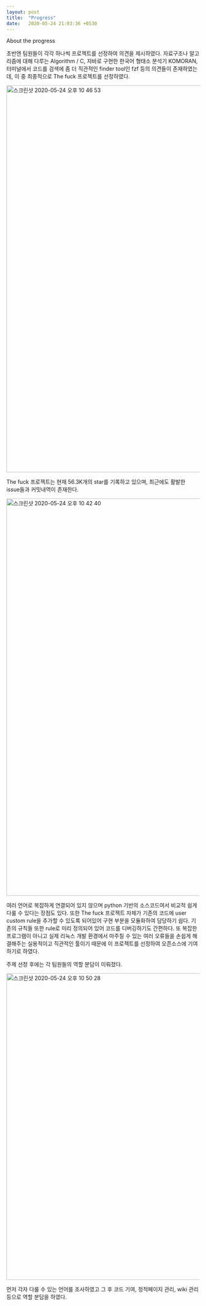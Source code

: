 ```yaml
---
layout: post
title:  "Progress"
date:   2020-05-24 21:03:36 +0530
---
```

About the progress

초반엔 팀원들이 각각 하나씩 프로젝트를 선정하여 의견을 제시하였다. 자료구조나 알고리즘에 대해 다루는 Algorithm / C, 자바로 구현한 한국어 형태소 분석기 KOMORAN, 터미널에서 코드를 검색에 좀 더 직관적인 finder tool인 fzf 등의 의견들이 존재하였는데, 이 중 최종적으로 The fuck 프로젝트를 선정하였다. 


<img width="1010" alt="스크린샷 2020-05-24 오후 10 46 53" src="https://user-images.githubusercontent.com/63663300/82755730-7bafb700-9e10-11ea-94af-8231fd56245b.png">

The fuck 프로젝트는 현재 56.3K개의 star를 기록하고 있으며, 최근에도 활발한 issue들과 커밋내역이 존재한다.

<img width="1037" alt="스크린샷 2020-05-24 오후 10 42 40" src="https://user-images.githubusercontent.com/63663300/82755700-4e630900-9e10-11ea-9fa6-d64b26bef867.png">

여러 언어로 복잡하게 연결되어 있지 않으며 python 기반의 소스코드여서 비교적 쉽게 다룰 수 있다는 장점도 있다. 또한 The fuck 프로젝트 자체가 기존의 코드에 user custom rule을 추가할 수 있도록 되어있어 구현 부분을 모듈화하여 담당하기 쉽다. 기존의 규칙들 또한 rule로 미리 정의되어 있어 코드를 디버깅하기도 간편하다. 
또 복잡한 프로그램이 아니고 실제 리눅스 개발 환경에서 마주칠 수 있는 여러 오류들을 손쉽게 해결해주는 실용적이고 직관적인 툴이기 때문에 이 프로젝트를 선정하여 오픈소스에 기여하기로 하였다.



주제 선정 후에는 각 팀원들의 역할 분담이 이뤄졌다. 

<img width="800" alt="스크린샷 2020-05-24 오후 10 50 28" src="https://user-images.githubusercontent.com/63663300/82755809-02649400-9e11-11ea-92c6-58aea60e933f.png">


먼저 각자 다룰 수 있는 언어를 조사하였고 그 후 코드 기여, 정적페이지 관리, wiki 관리 등으로 역할 분담을 하였다.
